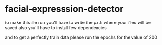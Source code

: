 # facial-expresssion-detector
to make this file run you'll have to write the path where your files will be saved 
also you'll have to install few dependencies 

and to get a perfectly train data please run the epochs for the value of 200
